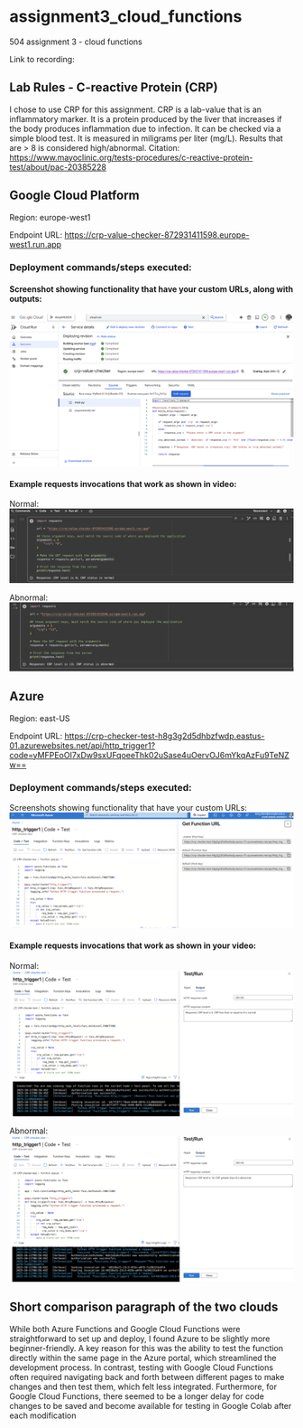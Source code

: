 # assignment3_cloud_functions
504 assignment 3 - cloud functions

Link to recording: 

## Lab Rules - C-reactive Protein (CRP)
I chose to use CRP for this assignment. CRP is a lab-value that is an inflammatory marker. It is a protein produced by the liver that increases if the body produces inflammation due to infection. It can be checked via a simple blood test. It is measured in miligrams per liter (mg/L). Results that are > 8 is considered high/abnormal.
Citation:
https://www.mayoclinic.org/tests-procedures/c-reactive-protein-test/about/pac-20385228 

## Google Cloud Platform
Region: europe-west1

Endpoint URL: https://crp-value-checker-872931411598.europe-west1.run.app 

### Deployment commands/steps executed:

#### Screenshot showing functionality that have your custom URLs, along with outputs:
![screenshot](GCP/GCP_cloud_run_screenshot.png)

#### Example requests invocations that work as shown in video:
Normal:
![normal](GCP/GCP_colab_output_normal.png)

Abnormal:
![abnormal](GCP/GCP_colab_output_abnormal.png)

## Azure
Region: east-US

Endpoint URL: https://crp-checker-test-h8g3g2d5dhbzfwdp.eastus-01.azurewebsites.net/api/http_trigger1?code=yMFPEoOI7xDw9sxUFqoeeThk02uSase4uOervOJ6mYkqAzFu9TeNZw==


### Deployment commands/steps executed:

Screenshots showing functionality that have your custom URLs:
![azure_page](Azure/Azure_cloud_run_screenshot.png)

#### Example requests invocations that work as shown in your video:
Normal:
![normal](Azure/Azure_test_output_normal.png)

Abnormal:
![abnormal](Azure/Azure_test_output_abnormal.png)

## Short comparison paragraph of the two clouds
While both Azure Functions and Google Cloud Functions were straightforward to set up and deploy, I found Azure to be slightly more beginner-friendly. A key reason for this was the ability to test the function directly within the same page in the Azure portal, which streamlined the development process. In contrast, testing with Google Cloud Functions often required navigating back and forth between different pages to make changes and then test them, which felt less integrated. Furthermore, for Google Cloud Functions, there seemed to be a longer delay for code changes to be saved and become available for testing in Google Colab after each modification